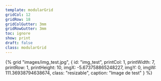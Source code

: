 ```yaml
---
template: modularGrid
gridCol: 12
gridRow: 18
gridColGutter: 3mm
gridRowGutter: 3mm
toc: ignore
show: print
draft: false
class: modularGrid
---
```







 {% grid "images/img_test.jpg", { 
  id: "img_test",
  printCol: 1,
  printWidth: 7,
  printRow: 1,
  printHeight: 10,
  imgX: -5.673758865248227,
  imgY: 0,
  imgW: 111.36938794638674,
  class: "resizable",
  caption: "Image de test"
} %}